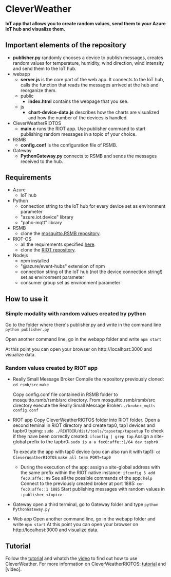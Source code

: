 # CleverWeather
#### IoT app that allows you to create random values, send them to your Azure IoT hub and visualize them. 


## Important elements of the repository

* **publisher.py** randomly chooses a device to publish messages, creates random values for temperature, humidity, wind direction, wind intensity and send them to the IoT hub.
* webapp
    * **server.js** is the core part of the web app. It connects to the IoT hub, calls the function that reads the messages arrived at the hub and reorganize them.
    * public
        * **index.html** contains the webpage that you see.
    * js
        * **chart-device-data.js** describes how the charts are visualized and how the number of the devices is handled.
* CleverWeatherRIOTOS
   * **main.c** runs the RIOT app. Use publisher command to start publishing random messages in a topic of your choice.
* RSMB
   * **config.conf** is the configuration file of RSMB.
* Gateway
   * **PythonGateway.py** connects to RSMB and sends the messages received to the hub.
 

## Requirements

* Azure
    * IoT hub
* Python
    * connection string to the IoT hub for every device set as environment parameter
    * "azure.iot.device" library
    * "paho-mqtt" library
* RSMB
    * clone the [mosquitto.RSMB repository](https://github.com/eclipse/mosquitto.rsmb).
* RIOT-OS
    * all the requirements specified [here](https://github.com/RIOT-OS/Tutorials).
    * clone the [RIOT repository](https://github.com/RIOT-OS/RIOT).
* Nodejs
    * npm installed 
    * "@azure/event-hubs" extension of npm
    * connection string of the IoT hub (not the device connection string!) set as environment parameter
    * consumer group set as environment parameter
    

## How to use it
### Simple modality with random values created by python
Go to the folder where there's publisher.py and write in the command line
`python publisher.py`
  
Open another command line, go in the webapp folder and write
`npm start`

At this point you can open your browser on http://localhost:3000 and visualize data.
 
### Random values created by RIOT app
* Really Small Message Broker 
   Compile the repository previously cloned:
   `cd rsmb/src`
   `make`

   Copy config.conf file contained in RSMB folder to mosquitto.rsmb/rsmb/src directory. From mosquitto.rsmb/rsmb/src directory execute   the Really Small Message Broker:
   `./broker_mqtts config.conf`

* RIOT app
   Copy CleverWeatherRIOTOS folder into RIOT folder. Open a second teminal in RIOT directory and create tap0, tap1 devices and tapbr0 typing:
   `sudo ./RIOTDIR/dist/tools/tapsetup/tapsetup`
   To check if they have been correctly created:
   `ifconfig | grep tap`
   Assign a site-global prefix to the tapbr0:
   `sudo ip a a fec0:affe::1/64 dev tapbr0`

   To execute the app with tap0 device (you can also run it with tap1):
   `cd CleverWeatherRIOTOS`
   `make all term PORT=tap0`

   * During the execution of the app: 
      assign a site-global address with the same prefix within the RIOT native instance:
      `ifconfig 5 add fec0:affe::99`
      See all the possible commands of the app:
      `help`
      Connect to the previously created broker at port 1885:
      `con fec0:affe::1 1885`
      Start publishing messages with random values in <topic>:
      `publisher <topic> `

* Gateway
   open a third terminal, go to Gateway folder and type
   `python PythonGateway.py`

* Web app
   Open another command line, go in the webapp folder and write
   `npm start`
   At this point you can open your browser on http://localhost:3000 and visualize data.

## Tutorial
Follow the [tutorial](https://www.hackster.io/domitix/clever-weather-4fc8ec) and whatch the [video](https://youtu.be/TwIHceQEKSE) to find out how to use CleverWeather.
For more information on CleverWeatherRIOTOS: [tutorial](https://www.hackster.io/domitix/cleverweather-with-riot-os-ada7fe) and [video].
